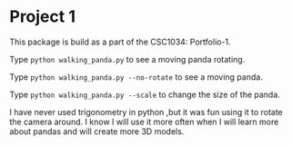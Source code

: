 Project 1 
===========

This package is build as a part of the CSC1034: Portfolio-1.

Type `python walking_panda.py` to see a moving panda rotating.

Type `python walking_panda.py --no-rotate` to see a moving panda.

Type `python walking_panda.py --scale` to change the size of the panda.

I have never used trigonometry in python ,but it was fun using it to rotate the camera around. I know I will use it
more often when I will learn more about pandas and will create more 3D models. 
